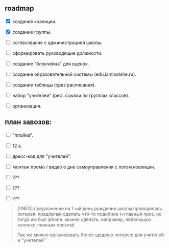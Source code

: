## roadmap

<input type="checkbox" checked="True"> создание коалиции.

<input type="checkbox" checked="True"> создание группы.

<input type="checkbox"> согласование с администрацией школы.

<input type="checkbox"> сформировать руководящие должности.

<input type="checkbox"> создание "блокчейна" для оценок.

<input type="checkbox"> создание образовательной системы (edu.iamlostshe.ru).

<input type="checkbox"> создание таблицы (срез расписания).

<input type="checkbox"> набор "учителей" (реф. ссылки по группам классов).

<input type="checkbox"> организация.

## план завозов:

<input type="checkbox"> "плойка".

<input type="checkbox"> 12 а.

<input type="checkbox"> дресс-код для "учителей".

<input type="checkbox"> монтаж промо / видео о дне самоуправления с логом коалиции.

<input type="checkbox"> ???

<input type="checkbox"> ???

<input type="checkbox"> ???

> [!INFO] предложение
> на 1-ый день рождения школы проводилась лотерея. предлагаю сделать что-то подобное (+главный приз, но тогда им был iphone. можно сделать, например, небольшую колонку главным призом)
>
> Так же можно организовать более щедрую лотерею для учителей и "учителей"

